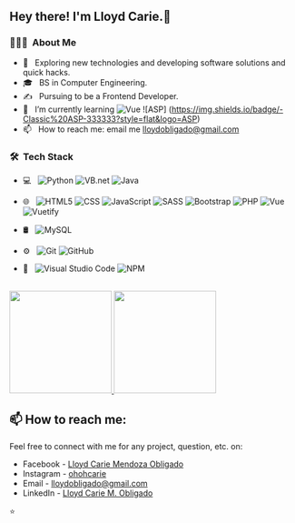 


<h2> Hey there! I'm Lloyd Carie.👋</h2>




<h3> 👨🏻‍💻 &nbsp;About Me </h3>

- 🤔 &nbsp; Exploring new technologies and developing software solutions and quick hacks.
- 🎓 &nbsp; BS in Computer Engineering.
- ✍️ &nbsp; Pursuing to be a Frontend Developer.
- 🌱 &nbsp; I’m currently learning ![Vue](https://img.shields.io/badge/-Vue-333333?style=flat&logo=Vue.js) ![ASP]
(https://img.shields.io/badge/-Classic%20ASP-333333?style=flat&logo=ASP)
- 📫 &nbsp; How to reach me: email me lloydobligado@gmail.com



<h3> 🛠 &nbsp;Tech Stack</h3>

- 💻 &nbsp;
  ![Python](https://img.shields.io/badge/-Python-333333?style=flat&logo=python)
  ![VB.net](https://img.shields.io/badge/-Vb.net-333333?style=flat&logo=vb.net)
  ![Java](https://img.shields.io/badge/-Java-333333?style=flat&logo=Java&logoColor=007396)

- 🌐 &nbsp;
  ![HTML5](https://img.shields.io/badge/-HTML5-333333?style=flat&logo=HTML5)
  ![CSS](https://img.shields.io/badge/-CSS-333333?style=flat&logo=CSS3&logoColor=1572B6)
  ![JavaScript](https://img.shields.io/badge/-JavaScript-333333?style=flat&logo=javascript)
  ![SASS](https://img.shields.io/badge/-SASS-333333?style=flat&logo=sass)
  ![Bootstrap](https://img.shields.io/badge/-Bootstrap-333333?style=flat&logo=bootstrap)
  ![PHP](https://img.shields.io/badge/-PHP-333333?style=flat&logo=php)
  ![Vue](https://img.shields.io/badge/-Vue-333333?style=flat&logo=Vue.js)
  ![Vuetify](https://img.shields.io/badge/-Vuetify-333333?style=flat&logo=vuetify)
  
- 🛢 &nbsp;
  ![MySQL](https://img.shields.io/badge/-MySQL-333333?style=flat&logo=mysql)

- ⚙️ &nbsp;
  ![Git](https://img.shields.io/badge/-Git-333333?style=flat&logo=git)
  ![GitHub](https://img.shields.io/badge/-GitHub-333333?style=flat&logo=github)

- 🔧 &nbsp;
  ![Visual Studio Code](https://img.shields.io/badge/-Visual%20Studio%20Code-333333?style=flat&logo=visual-studio-code&logoColor=007ACC)
  ![NPM](https://img.shields.io/badge/-npm-333333?style=flat&logo=npm)


<br/>

<a href="https://github.com/lloydobligado">
  <img height="180em" src="https://github-readme-stats.vercel.app/api?username=lloydobligado&theme=buefy&show_icons=true" />
  <img height="180em" src="https://github-readme-stats.vercel.app/api/top-langs/?username=lloydobligado&theme=buefy&layout=compact" />
 
</a>

<br/>

## 📫 How to reach me:

Feel free to connect with me for any project, question, etc. on:
- Facebook - [Lloyd Carie Mendoza Obligado](https://www.facebook.com/lloydcarie/)
- Instagram - [ohohcarie](https://www.instagram.com/ohohcarie/)
- Email - lloydobligado@gmail.com
- LinkedIn - [Lloyd Carie M. Obligado](https://www.linkedin.com/in/lloyd-carie-obligado-0b659a18a/)

⭐️ 
